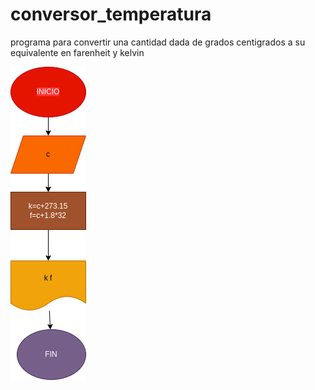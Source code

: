 # conversor_temperatura
programa para convertir una cantidad dada de grados centigrados a su equivalente en farenheit y kelvin

![Diagrama de flujo](diagrama.png "diagrama de flujo")
